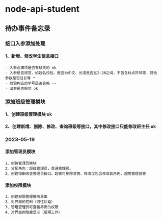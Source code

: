# node-api-student

## 待办事件备忘录

### 接口入参添加处理
#### 1、新增、修改学生信息接口
```
· 入参必填项是否有缺失的 ok
· 入参是否规范，如姓名校验，是否为中文、长度是否在2-20之间，不包含标点符号等，其他参数是否过长等 *
· 检验构造的学号是否合格 --
· 出参是否规范 ok
```

### 添加班级管理模块
#### 1、创建班级管理模块 ok
#### 2、创建新增、删除、修改、查询班级等接口，其中修改接口只能修改班主任 ok

### 2023-05-19
#### 添加管理员模块
```
1、创建管理员模块
2、分配角色：超级管理员，普通管理员。
2、创建增删改查管理员接口。超管可删除普管。修改仅包含修改其角色，超管管理普管
```
#### 添加权限模块
```
1、创建权限管理模块界面
2、对界面的控制（可往后延）
3、管理管理员可查看界面的权限
4、对界面的隐藏显示（后期工作）
```

